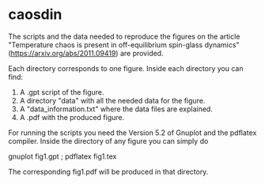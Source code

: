 # caosdin

The scripts and the data needed to reproduce the figures on the article "Temperature chaos is present in off-equilibrium spin-glass dynamics" (https://arxiv.org/abs/2011.09419) are provided.

Each directory corresponds to one figure. Inside each directory you can find:
1. A .gpt script of the figure.
2. A directory "data" with all the needed data for the figure.
3. A "data_information.txt" where the data files are explained.
4. A .pdf with the produced figure.

For running the scripts you need the Version 5.2 of Gnuplot and the pdflatex compiler. Inside the directory of any figure you can simply do

gnuplot fig1.gpt ; pdflatex fig1.tex 

The corresponding fig1.pdf will be produced in that directory.
